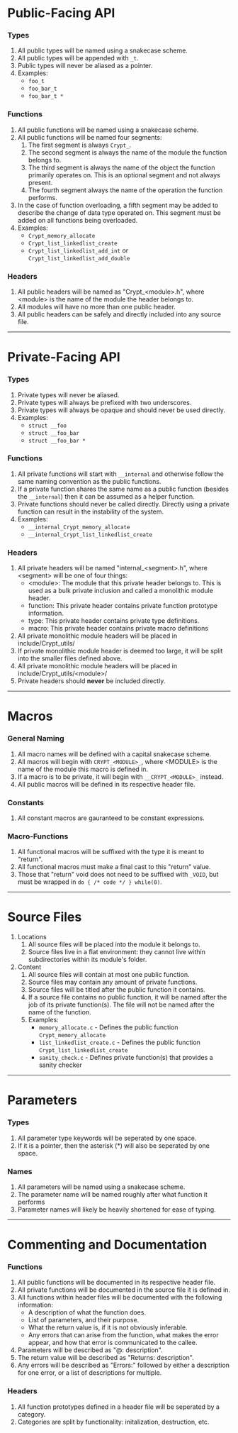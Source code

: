 # Public-Facing API

### Types

1. All public types will be named using a snakecase scheme.
2. All public types will be appended with `_t`.
3. Public types will never be aliased as a pointer.
4. Examples:
    - `foo_t`
    - `foo_bar_t`
    - `foo_bar_t *`

### Functions

1. All public functions will be named using a snakecase scheme.
2. All public functions will be named four segments:
    1. The first segment is always `Crypt_`.
    2. The second segment is always the name of the module the function belongs to.
    3. The third segment is always the name of the object the function primarily operates on. This is an optional segment and not always present.
    4. The fourth segment always the name of the operation the function performs.
3. In the case of function overloading, a fifth segment may be added to describe the change of data type operated on. This segment must be added on all functions being overloaded.
4. Examples:
    - `Crypt_memory_allocate`
    - `Crypt_list_linkedlist_create`
    - `Crypt_list_linkedlist_add_int` or `Crypt_list_linkedlist_add_double`

### Headers

1. All public headers will be named as "Crypt_\<module\>.h", where \<module\> is the name of the module the header belongs to.
2. All modules will have no more than one public header.
3. All public headers can be safely and directly included into any source file.

---

# Private-Facing API

### Types

1. Private types will never be aliased.
2. Private types will always be prefixed with two underscores.
3. Private types will always be opaque and should never be used directly.
4. Examples:
    - `struct __foo`
    - `struct __foo_bar`
    - `struct __foo_bar *`

### Functions

1. All private functions will start with `__internal` and otherwise follow the same naming convention as the public functions.
2. If a private function shares the same name as a public function (besides the `__internal`) then it can be assumed as a helper function.
3. Private functions should never be called directly. Directly using a private function can result in the instability of the system.
4. Examples:
    - `__internal_Crypt_memory_allocate`
    - `__internal_Crypt_list_linkedlist_create`

### Headers

1. All private headers will be named "internal_\<segment\>.h", where \<segment\> will be one of four things:
    - \<module\>: The module that this private header belongs to. This is used as a bulk private inclusion and called a monolithic module header.
    - function: This private header contains private function prototype information.
    - type: This private header contains private type definitions.
    - macro: This private header contains private macro definitions
2. All private monolithic module headers will be placed in include/Crypt_utils/
3. If private monolithic module header is deemed too large, it will be split into the smaller files defined above.
4. All private monolithic module headers will be placed in include/Crypt_utils/\<module\>/
5. Private headers should __never__ be included directly.

---

# Macros

### General Naming

1. All macro names will be defined with a capital snakecase scheme.
2. All macros will begin with `CRYPT_<MODULE>_`, where \<MODULE\> is the name of the module this macro is defined in.
3. If a macro is to be private, it will begin with `__CRYPT_<MODULE>_` instead.
4. All public macros will be defined in its respective header file.


### Constants

1. All constant macros are gauranteed to be constant expressions.

### Macro-Functions

1. All functional macros will be suffixed with the type it is meant to "return".
2. All functional macros must make a final cast to this "return" value.
3. Those that "return" void does not need to be suffixed with `_VOID`, but must be wrapped in `do { /* code */ } while(0)`.

---

# Source Files

1. Locations
    1. All source files will be placed into the module it belongs to.
    2. Source files live in a flat environment: they cannot live within subdirectories within its module's folder.
2. Content
    1. All source files will contain at most one public function.
    2. Source files may contain any amount of private functions.
    3. Source files will be titled after the public function it contains.
    4. If a source file contains no public function, it will be named after the job of its private function(s). The file will not be named after the name of the function.
    5. Examples:
        - `memory_allocate.c` - Defines the public function `Crypt_memory_allocate`
        - `list_linkedlist_create.c` - Defines the public function `Crypt_list_linkedlist_create`
        - `sanity_check.c` - Defines private function(s) that provides a sanity checker

---

# Parameters

### Types

1. All parameter type keywords will be seperated by one space.
2. If it is a pointer, then the asterisk (*) will also be seperated by one space.

### Names

1. All parameters will be named using a snakecase scheme.
2. The parameter name will be named roughly after what function it performs
3. Parameter names will likely be heavily shortened for ease of typing.

---

# Commenting and Documentation

### Functions

1. All public functions will be documented in its respective header file.
2. All private functions will be documented in the source file it is defined in.
3. All functions within header files will be documented with the following information:
    - A description of what the function does.
    - List of parameters, and their purpose.
    - What the return value is, if it is not obviously inferable.
    - Any errors that can arise from the function, what makes the error appear, and how that error is communicated to the callee.
4. Parameters will be described as "@<param>: description".
5. The return value will be described as "Returns: description".
6. Any errors will be described as "Errors:" followed by either a description for one error, or a list of descriptions for multiple.

### Headers

1. All function prototypes defined in a header file will be seperated by a category.
2. Categories are split by functionality: initalization, destruction, etc.

